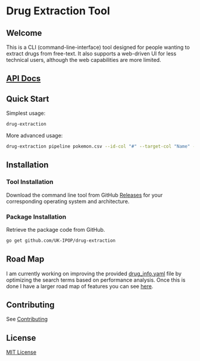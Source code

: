 # Drug Extraction Tool

## Welcome

This is a CLI (command-line-interface) tool designed for
people wanting to extract drugs from free-text. It also supports a web-driven
UI for less technical users, although the web capabilities are more limited.

## [API Docs](https://uk-ipop.github.io/drug-extraction/)

## Quick Start

Simplest usage:

```bash
drug-extraction
```

More advanced usage:

```bash
drug-extraction pipeline pokemon.csv --id-col "#" --target-col "Name" --format --format-type=csv
```

## Installation

### Tool Installation

Download the command line tool from GitHub [Releases](https://github.com/UK-IPOP/drug-extraction/releases)
for your corresponding operating system and architecture.

### Package Installation

Retrieve the package code from GitHub.

```bash
go get github.com/UK-IPOP/drug-extraction
```

## Road Map

I am currently working on improving the provided [drug_info.yaml](pkg/models/drug_info.yaml)
file by optimizing the search terms based on performance analysis. Once this is done I have
a larger road map of features you can see [here](https://uk-ipop.github.io/drug-extraction/upcoming/).

## Contributing

See [Contributing](./CONTRIBUTING.md)

## License

[MIT License](LICENSE)

